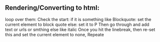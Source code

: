 ## Rendering/Converting to html:
loop over them:
Check the start:
    if it is something like Blockquote:
        set the current element to block quote
    else:
        set it to P
    Then go through and add text or urls or smthing else like italic
    Once you hit the linebreak, then re-set this and set the current element to none,
    Repeate
